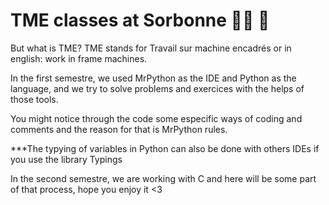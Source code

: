  # TME classes at Sorbonne :woman_technologist: :blue_heart: 

But what is TME? TME stands for Travail sur machine encadrés or in english: work in frame machines. 

In the first semestre, we used MrPython as the IDE and Python as the language, and we try to solve problems and exercices with the helps of those tools.

You might notice through the code some especific ways of coding and comments and the reason for that is MrPython rules. 

***The typying of variables in Python can also be done with others IDEs if you use the library Typings

In the second semestre, we are working with C and here will be some part of that process, hope you enjoy it <3




